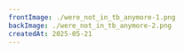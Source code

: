 ```yaml
---
frontImage: ./were_not_in_tb_anymore-1.png
backImage: ./were_not_in_tb_anymore-2.png
createdAt: 2025-05-21
---
```

